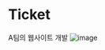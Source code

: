 # Ticket
A팀의 웹사이트 개발
![image](https://user-images.githubusercontent.com/79133602/129889645-276c0337-08bd-4035-9d46-282c8ba2a70d.png)

